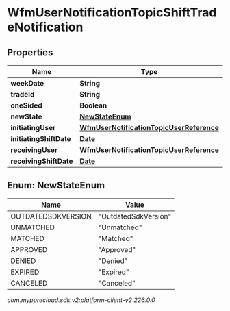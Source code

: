 # WfmUserNotificationTopicShiftTradeNotification


## Properties

| Name | Type | Description | Notes |
| ------------ | ------------- | ------------- | ------------- |
| **weekDate** | **String** |  |  [optional] |
| **tradeId** | **String** |  |  [optional] |
| **oneSided** | **Boolean** |  |  [optional] |
| **newState** | [**NewStateEnum**](#Enum--NewStateEnum) |  |  [optional] |
| **initiatingUser** | [**WfmUserNotificationTopicUserReference**](WfmUserNotificationTopicUserReference) |  |  [optional] |
| **initiatingShiftDate** | [**Date**](Date) |  |  [optional] |
| **receivingUser** | [**WfmUserNotificationTopicUserReference**](WfmUserNotificationTopicUserReference) |  |  [optional] |
| **receivingShiftDate** | [**Date**](Date) |  |  [optional] |


## Enum: NewStateEnum

| Name | Value |
| ---- | ----- |
| OUTDATEDSDKVERSION | &quot;OutdatedSdkVersion&quot; | 
| UNMATCHED | &quot;Unmatched&quot; | 
| MATCHED | &quot;Matched&quot; | 
| APPROVED | &quot;Approved&quot; | 
| DENIED | &quot;Denied&quot; | 
| EXPIRED | &quot;Expired&quot; | 
| CANCELED | &quot;Canceled&quot; | 




_com.mypurecloud.sdk.v2:platform-client-v2:226.0.0_
